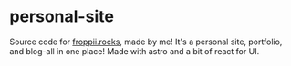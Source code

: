# personal-site

Source code for [froppii.rocks](https://froppii.rocks), made by me! It's a personal site, portfolio, and blog-all in one place! Made with astro and a bit of react for UI.
